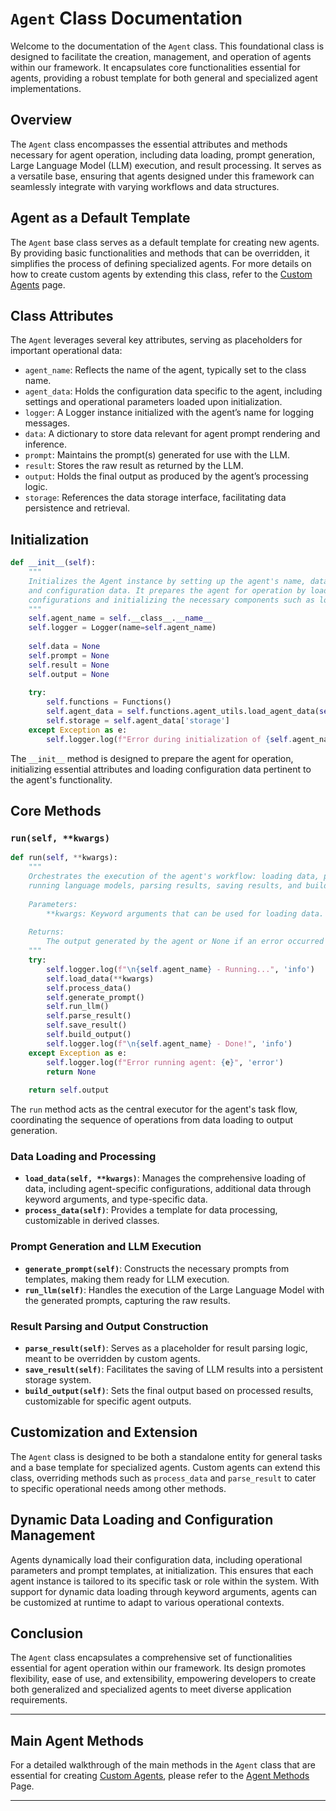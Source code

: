 # `Agent` Class Documentation

Welcome to the documentation of the `Agent` class. This foundational class is designed to facilitate the creation, management, and operation of agents within our framework. It encapsulates core functionalities essential for agents, providing a robust template for both general and specialized agent implementations.

## Overview

The `Agent` class encompasses the essential attributes and methods necessary for agent operation, including data loading, prompt generation, Large Language Model (LLM) execution, and result processing. It serves as a versatile base, ensuring that agents designed under this framework can seamlessly integrate with varying workflows and data structures.

## Agent as a Default Template

The `Agent` base class serves as a default template for creating new agents. By providing basic functionalities and methods that can be overridden, it simplifies the process of defining specialized agents. For more details on how to create custom agents by extending this class, refer to the [Custom Agents](CustomAgents.md) page.

## Class Attributes

The `Agent` leverages several key attributes, serving as placeholders for important operational data:

- `agent_name`: Reflects the name of the agent, typically set to the class name.
- `agent_data`: Holds the configuration data specific to the agent, including settings and operational parameters loaded upon initialization.
- `logger`: A Logger instance initialized with the agent’s name for logging messages.
- `data`: A dictionary to store data relevant for agent prompt rendering and inference.
- `prompt`: Maintains the prompt(s) generated for use with the LLM.
- `result`: Stores the raw result as returned by the LLM.
- `output`: Holds the final output as produced by the agent’s processing logic.
- `storage`: References the data storage interface, facilitating data persistence and retrieval.

## Initialization

```python
def __init__(self):
    """
    Initializes the Agent instance by setting up the agent's name, data placeholders,
    and configuration data. It prepares the agent for operation by loading its specific
    configurations and initializing the necessary components such as logging and storage.
    """
    self.agent_name = self.__class__.__name__
    self.logger = Logger(name=self.agent_name)
    
    self.data = None
    self.prompt = None
    self.result = None
    self.output = None
    
    try:
        self.functions = Functions()
        self.agent_data = self.functions.agent_utils.load_agent_data(self.agent_name)
        self.storage = self.agent_data['storage']
    except Exception as e:
        self.logger.log(f"Error during initialization of {self.agent_name}: {e}", 'error')
```

The `__init__` method is designed to prepare the agent for operation, initializing essential attributes and loading configuration data pertinent to the agent's functionality.

## Core Methods

### `run(self, **kwargs)`

```python
def run(self, **kwargs):
    """
    Orchestrates the execution of the agent's workflow: loading data, processing data, generating prompts,
    running language models, parsing results, saving results, and building the output.
    
    Parameters:
        **kwargs: Keyword arguments that can be used for loading data.
   
    Returns:
        The output generated by the agent or None if an error occurred during execution.
    """
    try:
        self.logger.log(f"\n{self.agent_name} - Running...", 'info')
        self.load_data(**kwargs)
        self.process_data()
        self.generate_prompt()
        self.run_llm()
        self.parse_result()
        self.save_result()
        self.build_output()
        self.logger.log(f"\n{self.agent_name} - Done!", 'info')
    except Exception as e:
        self.logger.log(f"Error running agent: {e}", 'error')
        return None
   
    return self.output
```

The `run` method acts as the central executor for the agent's task flow, coordinating the sequence of operations from data loading to output generation.

### Data Loading and Processing

- **`load_data(self, **kwargs)`**: Manages the comprehensive loading of data, including agent-specific configurations, additional data through keyword arguments, and type-specific data.
- **`process_data(self)`**: Provides a template for data processing, customizable in derived classes.

### Prompt Generation and LLM Execution

- **`generate_prompt(self)`**: Constructs the necessary prompts from templates, making them ready for LLM execution.
- **`run_llm(self)`**: Handles the execution of the Large Language Model with the generated prompts, capturing the raw results.

### Result Parsing and Output Construction

- **`parse_result(self)`**: Serves as a placeholder for result parsing logic, meant to be overridden by custom agents.
- **`save_result(self)`**: Facilitates the saving of LLM results into a persistent storage system.
- **`build_output(self)`**: Sets the final output based on processed results, customizable for specific agent outputs.

## Customization and Extension

The `Agent` class is designed to be both a standalone entity for general tasks and a base template for specialized agents. Custom agents can extend this class, overriding methods such as `process_data` and `parse_result` to cater to specific operational needs among other methods. 

## Dynamic Data Loading and Configuration Management

Agents dynamically load their configuration data, including operational parameters and prompt templates, at initialization. This ensures that each agent instance is tailored to its specific task or role within the system. With support for dynamic data loading through keyword arguments, agents can be customized at runtime to adapt to various operational contexts.

## Conclusion

The `Agent` class encapsulates a comprehensive set of functionalities essential for agent operation within our framework. Its design promotes flexibility, ease of use, and extensibility, empowering developers to create both generalized and specialized agents to meet diverse application requirements.

---

## Main Agent Methods

For a detailed walkthrough of the main methods in the `Agent` class that are essential for creating [Custom Agents](CustomAgents.md), please refer to the [Agent Methods](AgentMethods.md) Page.

---
